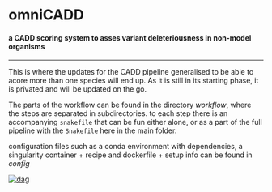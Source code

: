 # omniCADD
#### a CADD scoring system to asses variant deleteriousness in non-model organisms
----

This is where the updates for the CADD pipeline generalised to be able to acore more than one species will end up.
As it is still in its starting phase, it is privated and will be updated on the go.

The parts of the workflow can be found in the directory *workflow*, where the steps are separated in subdirectories. to each step there is an accompanying `snakefile` that can be fun either alone, or as a part of the full pipeline with the `Snakefile` here in the main folder.

configuration files such as a conda environment with dependencies, a singularity container + recipe and dockerfile + setup info can be found in *config*

<a href="https://ibb.co/6yQyMdv"><img src="https://i.ibb.co/3TKT3Jf/dag.jpg" alt="dag" border="0"></a>
